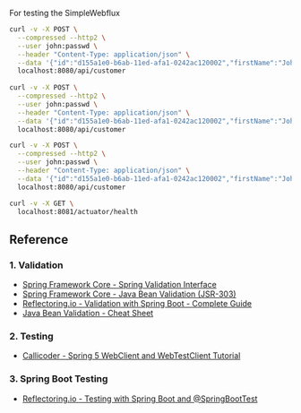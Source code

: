 For testing the SimpleWebflux
```bash
curl -v -X POST \
  --compressed --http2 \
  --user john:passwd \
  --header "Content-Type: application/json" \
  --data '{"id":"d155a1e0-b6ab-11ed-afa1-0242ac120002","firstName":"Johnny","lastName":"Doe","email":"johnny.doe@gmail.com"}' \
  localhost:8080/api/customer
  
curl -v -X POST \
  --compressed --http2 \
  --user john:passwd \
  --header "Content-Type: application/json" \
  --data '{"id":"d155a1e0-b6ab-11ed-afa1-0242ac120002","firstName":"John","lastName":"Doe","email":"john.doe@gmail.com"}' \
  localhost:8080/api/customer

curl -v -X POST \
  --compressed --http2 \
  --user john:passwd \
  --header "Content-Type: application/json" \
  --data '{"id":"d155a1e0-b6ab-11ed-afa1-0242ac120002","firstName":"John","lastName":"Doe","email":"Invalid Email Address"}' \
  localhost:8080/api/customer
```
```bash
curl -v -X GET \
  localhost:8081/actuator/health
```

## Reference

### 1. Validation
* [Spring Framework Core - Spring Validation Interface](https://docs.spring.io/spring-framework/docs/current/reference/html/core.html#validator)
* [Spring Framework Core - Java Bean Validation (JSR-303)](https://docs.spring.io/spring-framework/docs/current/reference/html/core.html#validation-beanvalidation)
* [Reflectoring.io - Validation with Spring Boot - Complete Guide](https://reflectoring.io/bean-validation-with-spring-boot/)
* [Java Bean Validation - Cheat Sheet](https://nullbeans.com/the-java-bean-validation-cheet-sheet/)

### 2. Testing
* [Callicoder - Spring 5 WebClient and WebTestClient Tutorial](https://www.callicoder.com/spring-5-reactive-webclient-webtestclient-examples/)

### 3. Spring Boot Testing
* [Reflectoring.io - Testing with Spring Boot and @SpringBootTest](https://reflectoring.io/spring-boot-test/)